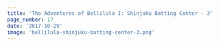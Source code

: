 ```yaml
---
title: 'The Adventures of Bellilula I: Shinjuku Batting Center - 3'
page_number: 17
date: '2017-10-29'
image: 'bellilula-shinjuku-batting-center-3.png'
---
```

